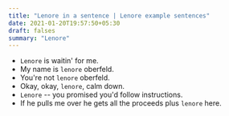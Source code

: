 ```yaml
---
title: "Lenore in a sentence | Lenore example sentences"
date: 2021-01-20T19:57:50+05:30
draft: falses
summary: "Lenore"
---
```

- `Lenore` is waitin' for me.
- My name is `lenore` oberfeld.
- You're not `lenore` oberfeld.
- Okay, okay, `lenore`, calm down.
- `Lenore` -- you promised you'd follow instructions.
- If he pulls me over he gets all the proceeds plus `lenore` here.
                 
